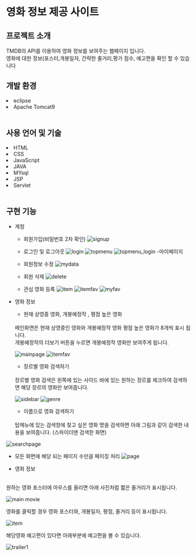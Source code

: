 <h1>영화 정보 제공 사이트</h1>

<h2>프로젝트 소개</h2>
TMDB의 API를 이용하여 영화 정보를 보여주는 웹페이지 입니다.<br>
영화에 대한 정보(포스터,개봉일자, 간략한 줄거리,평가 점수, 예고편을 확인 할 수 있습니다
<br>
<h2>개발 환경</h2>
<li>eclipse</li>
<li>Apache Tomcat9</li>

<br>
<h2>사용 언어 및 기술</h2>
<li>HTML</li>
<li>CSS</li>
<li>JavaScript</li>
<li>JAVA</li>
<li>MYsql</li>
<li>JSP</li>
<li>Servlet</li>

<br>
<h2>구현 기능</h2>

* 계정
  - 회원가입(비밀번호 2차 확인)
  ![signup](https://user-images.githubusercontent.com/69191696/163355840-e978a829-e83d-4953-b7e4-144a4e53ff1f.JPG)

  - 로그인 및 로그아웃
  ![login](https://user-images.githubusercontent.com/69191696/163355993-5edcf09e-9b8a-4028-971f-c2910938b6a2.JPG)
  ![topmenu](https://user-images.githubusercontent.com/69191696/163356186-c7819378-fb1a-470e-848c-c998df70d688.JPG)
  ![topmenu_login](https://user-images.githubusercontent.com/69191696/163356203-ccfee50b-6c82-49ff-b50b-f6d510598722.JPG)
  -마이페이지
  
  - 회원정보 수정
  ![mydata](https://user-images.githubusercontent.com/69191696/163356083-cd70568a-98ef-44b6-99eb-05248c629b0b.JPG)
  - 회원 삭제
  ![delete](https://user-images.githubusercontent.com/69191696/163356599-e760dffa-ef4a-4ea5-94c2-b53491a641ce.JPG)
  - 관심 영화 등록
  ![item](https://user-images.githubusercontent.com/69191696/163356644-a5f7f1b6-02c4-45a3-b4af-9bb4b35d7713.JPG)
  ![itemfav](https://user-images.githubusercontent.com/69191696/163356648-4a6c8c91-b607-422f-b257-ba2765c69d31.JPG)
  ![myfav](https://user-images.githubusercontent.com/69191696/163358219-ad0f16be-70a5-4589-91c0-db5c23d8db32.JPG)

* 영화 정보
  - 현재 상영중 영화, 개봉예정작 , 평점 높은 영화
  <br>
  메인화면은 현재 상영중인 영화와 개봉예정작 영화 평점 높은 영화가 8개씩 표시 됩니다. <br>
  개봉예정작의 더보기 버튼을 누르면 개봉예정작 영화만 보여주게 됩니다.
  
  ![mainpage](https://user-images.githubusercontent.com/69191696/163356963-4980a2cf-e061-4b17-90e1-9ad2588fbc00.JPG)
  ![itemfav](https://user-images.githubusercontent.com/69191696/163357000-52d6a394-1348-4c25-b92a-e5dc637dfc35.JPG)

  - 장르별 영화 검색하기
  <br>
  장르별 영화 검색은 왼쪽에 있는 사이드 바에 있는 원하는 장르를 체크하여 검색하면 해당 장르의 영화만 보여줍니다.
  
  ![sidebar](https://user-images.githubusercontent.com/69191696/163357678-5f326fef-eb2e-4a1d-816b-c56fd21679a1.JPG)
  ![genre](https://user-images.githubusercontent.com/69191696/163357823-345ee88e-53bb-4629-9246-2586d5248cf7.JPG)
  
  - 이름으로 영화 검색하기 
  <br>
  탑메뉴에 있는 검색창에 찾고 싶은 영화 명을 검색하면 아래 그림과 같이 검색한 내용을 보여줍니다.
  (스파이더맨 검색한 화면)
![searchpage](https://user-images.githubusercontent.com/69191696/163358104-d4a3b02d-aa93-46ec-b8f1-adf333e9566a.JPG)
  - 모든 화면에 해당 되는 페이지 수만큼 페이징 처리
![page](https://user-images.githubusercontent.com/69191696/163358376-75b9dadd-9cbf-4252-90de-b4003ce743fb.JPG)
  
  - 영화 정보
  <br>
  원하는 영화 포스터에 마우스를 올리면 아래 사진처럼 짧은 줄거리가 표시됩니다.
  
![main movie](https://user-images.githubusercontent.com/69191696/163358543-f1dd98ae-524f-4260-88f0-425060206f21.JPG)

  영화를 클릭할 경우 영화 포스터와, 개봉일자, 평점, 줄거리 등이 표시됩니다.
  
![item](https://user-images.githubusercontent.com/69191696/163356644-a5f7f1b6-02c4-45a3-b4af-9bb4b35d7713.JPG)

  해당영화 예고편이 있다면 아래부분에 예고편을 볼 수 있습니다.
  
![trailer](https://user-images.githubusercontent.com/69191696/163358750-b1e8a746-28ea-4c74-a204-1e9f73d0732b.JPG)1
  
  
  


